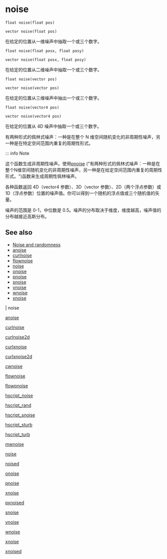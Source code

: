 # noise

`float noise(float pos)`

`vector noise(float pos)`

在给定的位置从一维噪声中抽取一个或三个数字。

`float noise(float posx, float posy)`

`vector noise(float posx, float posy)`

在给定的位置从二维噪声中抽取一个或三个数字。

`float noise(vector pos)`

`vector noise(vector pos)`

在给定的位置从三维噪声中抽出一个或三个数字。

`float noise(vector4 pos)`

`vector noise(vector4 pos)`

在给定的位置从 4D 噪声中抽取一个或三个数字。

有两种形式的佩林式噪声：一种是在整个 N 维空间随机变化的非周期性噪声，另一种是在特定空间范围内重复的周期性形式。

::: info Note

这个函数生成非周期性噪声。使用[pnoise](pnoise.html) ("有两种形式的佩林式噪声：一种是在整个N维空间随机变化的非周期性噪声，另一种是在给定空间范围内重复的周期性形式。")函数来生成周期性佩林噪声。

各种函数返回 4D（vector4 参数）、3D（vector 参数）、2D（两个浮点参数）或 1D（浮点参数）位置的噪声值。你可以得到一个随机的浮点值或三个随机值的矢量。

噪声的范围是 0-1，中位数是 0.5。噪声的分布取决于维度，维度越高，噪声值的分布越接近高斯分布。

## See also

- [Noise and randomness](../random.html)
- [anoise](anoise.html)
- [curlnoise](curlnoise.html)
- [flownoise](flownoise.html)
- [noise](noise.html)
- [onoise](onoise.html)
- [pnoise](pnoise.html)
- [snoise](snoise.html)
- [vnoise](vnoise.html)
- [wnoise](wnoise.html)
- [xnoise](xnoise.html)

|
noise

[anoise](anoise.html)

[curlnoise](curlnoise.html)

[curlnoise2d](curlnoise2d.html)

[curlxnoise](curlxnoise.html)

[curlxnoise2d](curlxnoise2d.html)

[cwnoise](cwnoise.html)

[flownoise](flownoise.html)

[flowpnoise](flowpnoise.html)

[hscript_noise](hscript_noise.html)

[hscript_rand](hscript_rand.html)

[hscript_snoise](hscript_snoise.html)

[hscript_sturb](hscript_sturb.html)

[hscript_turb](hscript_turb.html)

[mwnoise](mwnoise.html)

[noise](noise.html)

[noised](noised.html)

[onoise](onoise.html)

[pnoise](pnoise.html)

[xnoise](pxnoise.html)

[pxnoised](pxnoised.html)

[snoise](snoise.html)

[vnoise](vnoise.html)

[wnoise](wnoise.html)

[xnoise](xnoise.html)

[xnoised](xnoised.html)
